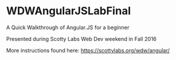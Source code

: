 # WDWAngularJSLabFinal

A Quick Walkthrough of Angular.JS for a beginner

Presented during Scotty Labs Web Dev weekend in Fall 2016

More instructions found here: https://scottylabs.org/wdw/angular/
